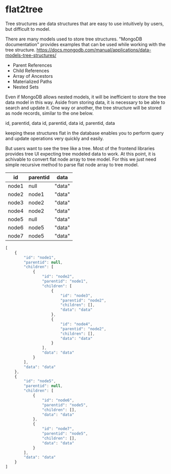# flat2tree


Tree structures are data structures that are easy to use intuitively by users, but difficult to model.

There are many models used to store tree structures.
"MongoDB documentation" provides examples that can be used while working with the tree structure.
https://docs.mongodb.com/manual/applications/data-models-tree-structures/
- Parent References
- Child References
- Array of Ancestors
- Materialized Paths
- Nested Sets

Even if MongoDB allows nested models, it will be inefficient to store the tree data model in this way. Aside from storing data, it is necessary to be able to search and update it. 
One way or another, the tree structure will be stored as node records, similar to the one below.

id, parentid, data
id, parentid, data
id, parentid, data

keeping these structures flat in the database enables you to perform query and update operations very quickly and easily.

But users want to see the tree like a tree. Most of the frontend libraries provides tree UI expecting tree modeled data to work. 
At this point, it is achivable to convert flat node array to tree model. For this we just need simple recursive method to parse flat node array to tree model.

|id      | parentid  |  data|
|-------|------------|--------|
| node1	| null	    | "data"|
| node2	| node1	    | "data"|
| node3	| node2	    | "data"|
| node4	| node2	    | "data"|
| node5	| null	    | "data"|
| node6	| node5	    | "data"|
| node7	| node5	    | "data"|



```javascript
[
    {
        "id": "node1",
        "parentid": null,
        "children": [
            {
                "id": "node2",      
                "parentid": "node1",
                "children": [       
                    {
                        "id": "node3",
                        "parentid": "node2",
                        "children": [],
                        "data": "data"
                    },
                    {
                        "id": "node4",
                        "parentid": "node2",
                        "children": [],
                        "data": "data"
                    }
                ],
                "data": "data"
            }
        ],
        "data": "data"
    },
    {
        "id": "node5",
        "parentid": null,
        "children": [
            {
                "id": "node6",
                "parentid": "node5",
                "children": [],
                "data": "data"
            },
            {
                "id": "node7",
                "parentid": "node5",
                "children": [],
                "data": "data"
            }
        ],
        "data": "data"
    }
]
```
